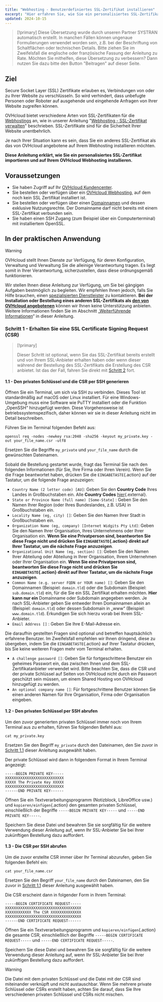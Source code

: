 ```yaml
---
title: "Webhosting - Benutzerdefiniertes SSL-Zertifikat installieren"
excerpt: "Hier erfahren Sie, wie Sie ein personalisiertes SSL-Zertifikat auf Ihrem OVHcloud Webhosting importieren und installieren"
updated: 2024-10-15
---
```

 
> [!primary]
> Diese Übersetzung wurde durch unseren Partner SYSTRAN automatisch erstellt. In manchen Fällen können ungenaue Formulierungen verwendet worden sein, z.B. bei der Beschriftung von Schaltflächen oder technischen Details. Bitte ziehen Sie im Zweifelsfall die englische oder französische Fassung der Anleitung zu Rate. Möchten Sie mithelfen, diese Übersetzung zu verbessern? Dann nutzen Sie dazu bitte den Button "Beitragen" auf dieser Seite.
>
  
## Ziel  

Secure Socket Layer (SSL) Zertifikate erlauben es, Verbindungen von oder zu Ihrer Website zu verschlüsseln. So wird verhindert, dass unbefugte Personen oder Roboter auf ausgehende und eingehende Anfragen von Ihrer Website zugreifen können.

OVHcloud bietet verschiedene Arten von SSL-Zertifikaten für die [Webhostings](/links/web/hosting) an, wie in unserer Anleitung "[Webhosting - SSL-Zertifikat verwalten](/pages/web_cloud/web_hosting/ssl_on_webhosting)" beschrieben. SSL-Zertifikate sind für die Sicherheit Ihrer Website unentbehrlich.

Je nach Ihrer Situation kann es sein, dass Sie ein anderes SSL-Zertifikat als das von OVHcloud angebotene auf Ihrem Webhosting installieren möchten.

**Diese Anleitung erklärt, wie Sie ein personalisiertes SSL-Zertifikat importieren und auf Ihrem OVHcloud Webhosting installieren.**

## Voraussetzungen

- Sie haben Zugriff auf Ihr [OVHcloud Kundencenter](/links/manager).
- Sie bestellen oder verfügen über ein [OVHcloud Webhosting](/links/web/hosting), auf dem noch kein SSL Zertifikat installiert ist.
- Sie bestellen oder verfügen über einen [Domainnamen](/links/web/domains) und dessen exklusive Nutzungsrechte. Der Domainname darf nicht bereits mit einem SSL-Zertifikat verbunden sein.
- Sie haben einen SSH Zugang (zum Beispiel über ein Computerterminal) mit installiertem OpenSSL.

## In der praktischen Anwendung

> [!warning]
>
> OVHcloud stellt Ihnen Dienste zur Verfügung, für deren Konfiguration, Verwaltung und Verwaltung Sie die alleinige Verantwortung tragen. Es liegt somit in Ihrer Verantwortung, sicherzustellen, dass diese ordnungsgemäß funktionieren.
>
> Wir stellen Ihnen diese Anleitung zur Verfügung, um Sie bei gängigen Aufgaben bestmöglich zu begleiten. Wir empfehlen Ihnen jedoch, falls Sie Hilfe brauchen, einen [spezialisierten Dienstleister](/links/partner) zu kontaktieren. **Bei der Installation oder Bestellung eines anderen SSL-Zertifikats als [den von OVHcloud angebotenen](/links/web/hosting-options-ssl)** können wir Ihnen keine Unterstützung anbieten. Weitere Informationen finden Sie im Abschnitt „[Weiterführende Informationen](#go-further)“ in dieser Anleitung.
>

### Schritt 1 - Erhalten Sie eine SSL Certificate Signing Request (CSR) <a name="step-1"></a>

> [!primary]
>
> Dieser Schritt ist optional, wenn Sie das SSL-Zertifikat bereits erstellt und von Ihrem SSL-Anbieter erhalten haben oder wenn dieser während der Bestellung des SSL-Zertifikats die Erstellung des CSR anbietet. Ist das der Fall, fahren Sie direkt mit [Schritt 2](#step-2) fort.

#### 1.1 - Den privaten Schlüssel und die CSR per SSH generieren <a name="step-1.1"></a>

Öffnen Sie ein Terminal, um sich via SSH zu verbinden. Dieses Tool ist standardmäßig auf macOS oder Linux installiert. Für eine Windows-Umgebung muss eine Software wie PuTTY installiert oder die Funktion „OpenSSH“ hinzugefügt werden. Diese Vorgehensweise ist betriebssystemspezifisch, daher können wir sie in dieser Anleitung nicht im Detail beschreiben.

Führen Sie im Terminal folgenden Befehl aus:

```ssh
openssl req -nodes -newkey rsa:2048 -sha256 -keyout my_private.key -out your_file_name.csr -utf8
```

Ersetzen Sie die Begriffe `my_private` und `your_file_name` durch die gewünschten Dateinamen.

Sobald die Bestellung gestartet wurde, fragt das Terminal Sie nach den folgenden Informationen (für Sie, Ihre Firma oder Ihren Verein). Wenn Sie die Frage beantwortet haben, drücken Sie die `EINGABETASTE`{.action} auf der Tastatur, um die folgende Frage anzuzeigen:

- `Country Name (2 letter code) [AU]`: Geben Sie den **Country Code** Ihres Landes in Großbuchstaben ein. Alle **Country Codes** [hier](https://www.iban.com/country-codes){.external}.
- `State or Province Name (full name) [Some-State]` : Geben Sie den Namen Ihrer Region (oder Ihres Bundeslandes, z.B. USA) in Großbuchstaben ein.
- `Locality Name (eg, city) []`: Geben Sie den Namen Ihrer Stadt in Großbuchstaben ein.
- `Organization Name (eg, company) [Internet Widgits Pty Ltd]`: Geben Sie den Namen Ihrer Organisation, Ihres Unternehmens oder Ihrer Organisation ein. **Wenn Sie eine Privatperson sind, beantworten Sie diese Frage nicht und drücken Sie `EINGABETASTE`{.action} direkt auf Ihrer Tastatur, um die nächste Frage anzuzeigen**.
- `Organizational Unit Name (eg, section) []`: Geben Sie den Namen Ihrer Abteilung oder Abteilung in Ihrer Organisation, Ihrem Unternehmen oder Ihrer Organisation ein. **Wenn Sie eine Privatperson sind, beantworten Sie diese Frage nicht und drücken Sie `EINGABETASTE`{.action} direkt auf Ihrer Tastatur, um die nächste Frage anzuzeigen**.
- `Common Name (e.g. server FQDN or YOUR name) []`: Geben Sie den Domainnamen (Beispiel: `domain.tld`) oder die Subdomain (Beispiel: `sub.domain.tld`) ein, für die Sie ein SSL Zertifikat erhalten möchten. **Hier kann nur ein** Domainname oder Subdomain angegeben werden. Je nach SSL-Anbieter geben Sie entweder Ihren Domainnamen allein an (Beispiel: `domain.tld`) oder dessen Subdomain in „www“ (Beispiel: `www.domain.tld`). Erkundigen Sie sich hierzu vorab bei Ihrem SSL-Anbieter.
- `Email Address []` : Geben Sie Ihre E-Mail-Adresse ein.

Die daraufhin gestellten Fragen sind optional und betreffen hauptsächlich erfahrene Benutzer. Im Zweifelsfall empfehlen wir Ihnen dringend, diese zu übergeben, indem Sie die `EINGABETASTE`{.action} auf Ihrer Tastatur drücken, bis Sie keine weiteren Fragen mehr vom Terminal erhalten.

- `A challenge password []`: Geben Sie für fortgeschrittene Benutzer ein geheimes Passwort ein, das zwischen Ihnen und dem SSL-Zertifikatanbieter verwendet wird. Bitte beachten Sie, dass die CSR und der private Schlüssel auf Seiten von OVHcloud nicht durch ein Passwort geschützt sein müssen, um einem Shared Hosting von OVHcloud hinzugefügt zu werden.
- `An optional company name []`: Für fortgeschrittene Benutzer können Sie einen anderen Namen für Ihre Organisation, Firma oder Organisation eingeben.

#### 1.2 - Den privaten Schlüssel per SSH abrufen

Um den zuvor generierten privaten Schlüssel immer noch von Ihrem Terminal aus zu erhalten, führen Sie folgenden Befehl aus:

```ssh
cat my_private.key
```

Ersetzen Sie den Begriff `my_private` durch den Dateinamen, den Sie zuvor in [Schritt 1.1](#step-1.1) dieser Anleitung ausgewählt haben.

Der private Schlüssel wird dann in folgendem Format in Ihrem Terminal angezeigt:

```ssh
-----BEGIN PRIVATE KEY-----
XXXXXXXXXXXXXXXXXXXXXXXXXXX
XXXXX The Private Key XXXXX
XXXXXXXXXXXXXXXXXXXXXXXXXXX
------END PRIVATE KEY------
```

Öffnen Sie ein Textverarbeitungsprogramm (Notizblock, LibreOffice usw.) und `kopieren/einfügen`{.action} den gesamten privaten Schlüssel, einschließlich der Begriffe `-----BEGIN PRIVATE KEY-----` und `-----END PRIVATE KEY-----`.

Speichern Sie diese Datei und bewahren Sie sie sorgfältig für die weitere Verwendung dieser Anleitung auf, wenn Ihr SSL-Anbieter Sie bei Ihrer zukünftigen Bestellung dazu auffordert.

#### 1.3 - Die CSR per SSH abrufen

Um die zuvor erstellte CSR immer über Ihr Terminal abzurufen, geben Sie folgenden Befehl ein:

```ssh
cat your_file_name.csr
```

Ersetzen Sie den Begriff `your_file_name` durch den Dateinamen, den Sie zuvor in [Schritt 1.1](#step-1.1) dieser Anleitung ausgewählt haben.

Die CSR erscheint dann in folgender Form in Ihrem Terminal:

```ssh
-----BEGIN CERTIFICATE REQUEST-----
XXXXXXXXXXXXXXXXXXXXXXXXXXXXXXXXXXX
XXXXXXXXXXXX The CSR XXXXXXXXXXXXXX
XXXXXXXXXXXXXXXXXXXXXXXXXXXXXXXXXXX
------END CERTIFICATE REQUEST------
```

Öffnen Sie ein Textverarbeitungsprogramm und `kopieren/einfügen`{.action} die gesamte CSR, einschließlich der Begriffe `-----BEGIN CERTIFICATE REQUEST-----` und `-----END CERTIFICATE REQUEST-----`.

Speichern Sie diese Datei und bewahren Sie sie sorgfältig für die weitere Verwendung dieser Anleitung auf, wenn Ihr SSL-Anbieter Sie bei Ihrer zukünftigen Bestellung dazu auffordert.

> [!warning]
>
> Die Datei mit dem privaten Schlüssel und die Datei mit der CSR sind miteinander verknüpft und nicht austauschbar. Wenn Sie mehrere private Schlüssel oder CSRs erstellt haben, achten Sie darauf, dass Sie Ihre verschiedenen privaten Schlüssel und CSRs nicht mischen.